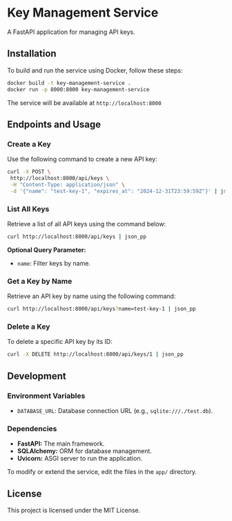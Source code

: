
# Key Management Service

A FastAPI application for managing API keys.

## Installation

To build and run the service using Docker, follow these steps:

```bash
docker build -t key-management-service .
docker run -p 8000:8000 key-management-service
```
The service will be available at `http://localhost:8000`

## Endpoints and Usage

### Create a Key
Use the following command to create a new API key:
```bash
curl -X POST \
 http://localhost:8000/api/keys \
 -H "Content-Type: application/json" \
 -d '{"name": "test-key-1", "expires_at": "2024-12-31T23:59:59Z"}' | json_pp
```

### List All Keys
Retrieve a list of all API keys using the command below:
```bash
curl http://localhost:8000/api/keys | json_pp
```
**Optional Query Parameter:**

-   `name`: Filter keys by name.

### Get a Key by Name

Retrieve an API key by name using the following command:
```bash
curl http://localhost:8000/api/keys?name=test-key-1 | json_pp
```

### Delete a Key

To delete a specific API key by its ID:
```bash
curl -X DELETE http://localhost:8000/api/keys/1 | json_pp
```

## Development

### Environment Variables

-   `DATABASE_URL`: Database connection URL (e.g., `sqlite:///./test.db`).

### Dependencies

-   **FastAPI:** The main framework.
-   **SQLAlchemy:** ORM for database management.
-   **Uvicorn:** ASGI server to run the application.

To modify or extend the service, edit the files in the `app/` directory.

## License

This project is licensed under the MIT License.
